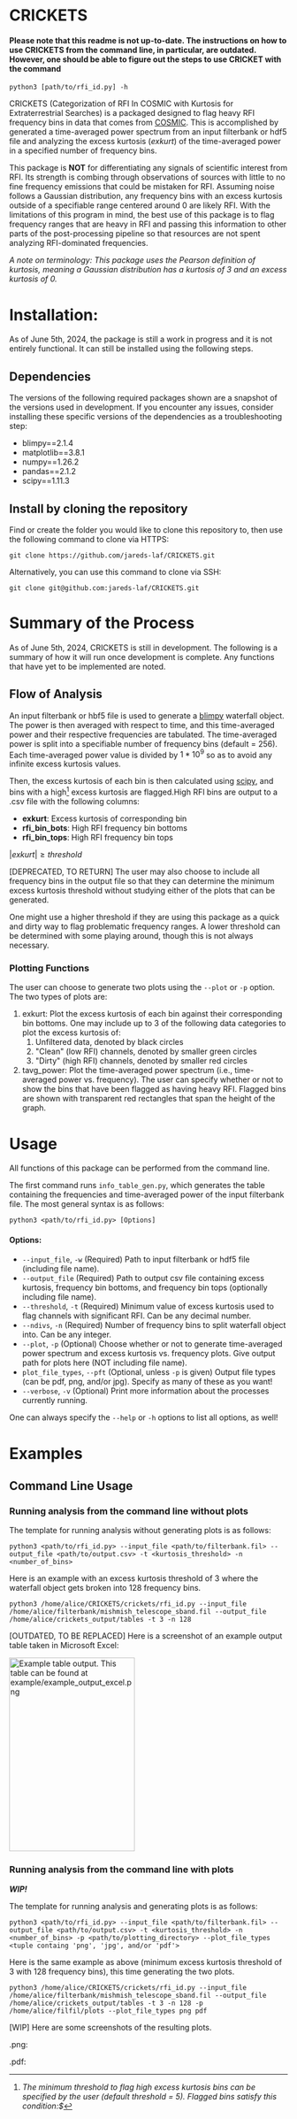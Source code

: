 # CRICKETS

#### **Please note that this readme is not up-to-date. The instructions on how to use CRICKETS from the command line, in particular, are outdated. However, one should be able to figure out the steps to use CRICKET with the command**

```
python3 [path/to/rfi_id.py] -h
```

CRICKETS (Categorization of RFI In COSMIC with Kurtosis for Extraterrestrial Searches) is a packaged designed to flag heavy RFI frequency bins in data that comes from [COSMIC](https://science.nrao.edu/facilities/vla/observing/cosmic-seti). This is accomplished by generated a time-averaged power spectrum from an input filterbank or hdf5 file and analyzing the excess kurtosis ($exkurt$) of the time-averaged power in a specified number of frequency bins.

This package is **NOT** for differentiating any signals of scientific interest from RFI. Its strength is combing through observations of sources with little to no fine frequency emissions that could be mistaken for RFI. Assuming noise follows a Gaussian distribution, any frequency bins with an excess kurtosis outside of a specifiable range centered around 0 are likely RFI. With the limitations of this program in mind, the best use of this package is to flag frequency ranges that are heavy in RFI and passing this information to other parts of the post-processing pipeline so that resources are not spent analyzing RFI-dominated frequencies.

*A note on terminology: This package uses the Pearson definition of kurtosis, meaning a Gaussian distribution has a kurtosis of 3 and an excess kurtosis of 0.*

# Installation:
As of June 5th, 2024, the package is still a work in progress and it is not entirely functional. It can still be installed using the following steps.

## Dependencies
The versions of the following required packages shown are a snapshot of the versions used in development. If you encounter any issues, consider installing these specific versions of the dependencies as a troubleshooting step:

- blimpy==2.1.4
- matplotlib==3.8.1
- numpy==1.26.2
- pandas==2.1.2
- scipy==1.11.3

## Install by cloning the repository
Find or create the folder you would like to clone this repository to, then use the following command to clone via HTTPS:

```
git clone https://github.com/jareds-laf/CRICKETS.git
```

Alternatively, you can use this command to clone via SSH:

```
git clone git@github.com:jareds-laf/CRICKETS.git
```

# Summary of the Process
As of June 5th, 2024, CRICKETS is still in development. The following is a summary of how it will run once development is complete. Any functions that have yet to be implemented are noted.

## Flow of Analysis
An input filterbank or hbf5 file is used to generate a [blimpy](https://github.com/UCBerkeleySETI/blimpy) waterfall object. The power is then averaged with respect to time, and this time-averaged power and their respective frequencies are tabulated. The time-averaged power is split into a specifiable number of frequency bins (default = 256). Each time-averaged power value is divided by $1*10^{9}$ so as to avoid any infinite excess kurtosis values. 

Then, the excess kurtosis of each bin is then calculated using [scipy](https://github.com/scipy/scipy), and bins with a high[^1] excess kurtosis are flagged.High RFI bins are output to a .csv file with the following columns:

- **exkurt**: Excess kurtosis of corresponding bin
- **rfi_bin_bots**: High RFI frequency bin bottoms
- **rfi_bin_tops**: High RFI frequency bin tops

[^1]: *The minimum threshold to flag high excess kurtosis bins can be specified by the user (default threshold = 5). Flagged bins satisfy this condition:$*

$|exkurt| \geq threshold$

[DEPRECATED, TO RETURN] The user may also choose to include all frequency bins in the output file so that they can determine the minimum excess kurtosis threshold without studying either of the plots that can be generated.

One might use a higher threshold if they are using this package as a quick and dirty way to flag problematic frequency ranges. A lower threshold can be determined with some playing around, though this is not always necessary.

### Plotting Functions
The user can choose to generate two plots using the ```--plot``` or ```-p``` option. The two types of plots are:
1. exkurt: Plot the excess kurtosis of each bin against their corresponding bin bottoms. One may include up to 3 of the following data categories to plot the excess kurtosis of:
   1. Unfiltered data, denoted by black circles
   2. "Clean" (low RFI) channels, denoted by smaller green circles
   3. "Dirty" (high RFI) channels, denoted by smaller red circles
2. tavg_power: Plot the time-averaged power spectrum (i.e., time-averaged power vs. frequency). The user can specify whether or not to show the bins that have been flagged as having heavy RFI. Flagged bins are shown with transparent red rectangles that span the height of the graph.
    
# Usage
All functions of this package can be performed from the command line.

The first command runs ```info_table_gen.py```, which generates the table containing the frequencies and time-averaged power of the input filterbank file. The most general syntax is as follows:

```
python3 <path/to/rfi_id.py> [Options]
```

#### Options:
- ```--input_file```, ```-w``` (Required) Path to input filterbank or hdf5 file (including file name).
- ```--output_file``` (Required) Path to output csv file containing excess kurtosis, frequency bin bottoms, and frequency bin tops (optionally including file name).
- ```--threshold```, ```-t``` (Required) Minimum value of excess kurtosis used to flag channels with significant RFI. Can be any decimal number.
- ```--ndivs```, ```-n``` (Required) Number of frequency bins to split waterfall object into. Can be any integer.
- ```--plot```, ```-p``` (Optional) Choose whether or not to generate time-averaged power spectrum and excess kurtosis vs. frequency plots. Give output path for plots here (NOT including file name).
- ```plot_file_types```, ```--pft``` (Optional, unless ```-p``` is given) Output file types (can be pdf, png, and/or jpg). Specify as many of these as you want! 
- ```--verbose```, ```-v``` (Optional) Print more information about the processes currently running.

One can always specify the ```--help``` or  ```-h``` options to list all options, as well!

# Examples
## Command Line Usage
### Running analysis from the command line without plots

The template for running analysis without generating plots is as follows:

```
python3 <path/to/rfi_id.py> --input_file <path/to/filterbank.fil> --output_file <path/to/output.csv> -t <kurtosis_threshold> -n <number_of_bins>
```

Here is an example with an excess kurtosis threshold of 3 where the waterfall object gets broken into 128 frequency bins.

```
python3 /home/alice/CRICKETS/crickets/rfi_id.py --input_file /home/alice/filterbank/mishmish_telescope_sband.fil --output_file /home/alice/crickets_output/tables -t 3 -n 128
```

[OUTDATED, TO BE REPLACED] Here is a screenshot of an example output table taken in Microsoft Excel:

<img src="https://github.com/jareds-laf/CRICKETS/blob/main/examples/example_output_excel.png" alt="Example table output. This table can be found at example/example_output_excel.png" width="227" height="350" />

### Running analysis from the command line with plots
***WIP!***

The template for running analysis and generating plots is as follows:

```
python3 <path/to/rfi_id.py> --input_file <path/to/filterbank.fil> --output_file <path/to/output.csv> -t <kurtosis_threshold> -n <number_of_bins> -p <path/to/plotting_directory> --plot_file_types <tuple containg 'png', 'jpg', and/or 'pdf'>
```

Here is the same example as above (minimum excess kurtosis threshold of 3 with 128 frequency bins), this time generating the two plots.

```
python3 /home/alice/CRICKETS/crickets/rfi_id.py --input_file /home/alice/filterbank/mishmish_telescope_sband.fil --output_file /home/alice/crickets_output/tables -t 3 -n 128 -p /home/alice/filfil/plots --plot_file_types png pdf
```

[WIP] Here are some screenshots of the resulting plots.

.png:

.pdf:
